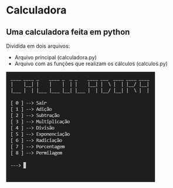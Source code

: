 <h1>Calculadora</h1>

<h2>Uma calculadora feita em python</h2>

<p>Dividida em dois arquivos: </p>

<ul>
    <li>Arquivo principal (calculadora.py)</li>
    <li>Arquivo com as funções que realizam os cálculos (calculos.py)</li>
</ul>

<img src="calculadora.png" alt="foto da calculadora">
